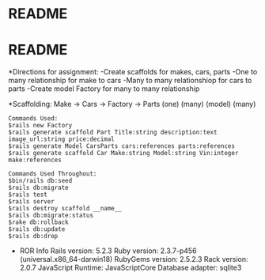 # README

# README
*Directions for assignment:
    -Create scaffolds for makes, cars, parts
    -One to many relationship for make to cars
    -Many to many relationshiop for cars to parts
    -Create model Factory for many to many relationship 
    
*Scaffolding:
Make -> Cars -> Factory -> Parts
(one)     (many)    (model)     (many)
    
    
    Commands Used:
    $rails new Factory
    $rails generate scaffold Part Title:string description:text image_url:string price:decimal
    $rails generate Model CarsParts cars:references parts:references
    $rails generate scaffold Car Make:string Model:string Vin:integer make:references
    
    Commands Used Throughout:
    $bin/rails db:seed
    $rails db:migrate
    $rails test
    $rails server
    $rails destroy scaffold __name__
    $rails db:migrate:status
    $rake db:rollback
    $rails db:update
    $rails db:drop
    
    
    
* ROR Info
Rails version: 5.2.3
Ruby version: 2.3.7-p456 (universal.x86_64-darwin18)
RubyGems version: 2.5.2.3
Rack version: 2.0.7
JavaScript Runtime: JavaScriptCore
Database adapter: sqlite3